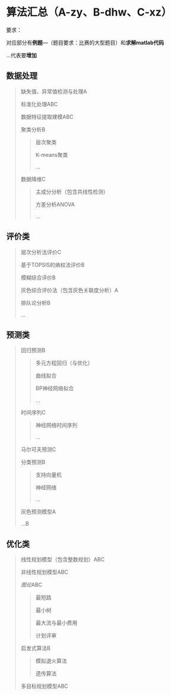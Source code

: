 # 算法汇总（A-zy、B-dhw、C-xz）



要求：

对应部分有**例题**—（题目要求：比赛的大型题目）和**求解matlab代码**

...代表要**增加**

## 数据处理

> 缺失值、异常值检测与处理A
>
> 标准化处理ABC
>
> 数据特征提取建模ABC
>
> 聚类分析B
>
> > 层次聚类
> >
> > K-means聚类
> >
> > ...
>
> 数据降维C
>
> > 主成分分析（包含共线性检测）
> >
> > 方差分析ANOVA
> >
> > ...

## 评价类

> 层次分析法评价C
>
> 基于TOPSIS的熵权法评价B
>
> 模糊综合评价B
>
> 灰色综合评价法（包含灰色关联度分析）A
>
> 排队论分析B
>
> ...

## 预测类

> 回归预测B
>
> > 多元方程回归（与优化）
> >
> > 曲线拟合
> >
> > BP神经网络拟合
> >
> > ...
>
> 时间序列C
>
> > 神经网络时间序列
> >
> > ...
>
> 马尔可夫预测C
>
> 分类预测B
>
> > 支持向量机
> >
> > 神经网络
> >
> > ...
>
> 灰色预测模型A
>
> ...B

## 优化类

> 线性规划模型（包含整数规划）ABC
>
> 非线性规划模型ABC
>
> *图论*ABC
>
> > 最短路
> >
> > 最小树
> >
> > 最大流与最小费用
> >
> > 计划评审
>
> 启发式算法B
>
> > 模拟退火算法
> >
> > 遗传算法
>
> 多目标规划模型ABC
